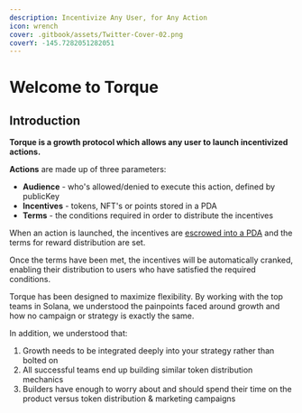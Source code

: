 ```yaml
---
description: Incentivize Any User, for Any Action
icon: wrench
cover: .gitbook/assets/Twitter-Cover-02.png
coverY: -145.7282051282051
---
```


# Welcome to Torque

## Introduction

**Torque is a growth protocol which allows any user to launch incentivized actions.**&#x20;

**Actions** are made up of three parameters:

* **Audience** - who's allowed/denied to execute this action, defined by publicKey
* **Incentives** - tokens, NFT's or points stored in a PDA
* **Terms** - the conditions required in order to distribute the incentives

When an action is launched, the incentives are [escrowed into a PDA](https://solana.com/docs/core/pda) and the terms for reward distribution are set.&#x20;

Once the terms have been met, the incentives will be automatically cranked, enabling their distribution to users who have satisfied the required conditions.&#x20;

Torque has been designed to maximize flexibility. By working with the top teams in Solana, we understood the painpoints faced around growth and how no campaign or strategy is exactly the same.&#x20;

In addition, we understood that:

1. Growth needs to be integrated deeply into your strategy rather than bolted on
2. All successful teams end up building similar token distribution mechanics
3. Builders have enough to worry about and should spend their time on the product versus token distribution & marketing campaigns
